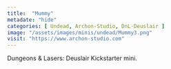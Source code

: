 ```yaml
---
title:  "Mummy"
metadate: "hide"
categories: [ Undead, Archon-Studio, DnL-Deuslair ]
image: "/assets/images/minis/undead/Mummy3.png"
visit: "https://www.archon-studio.com"
---
```

Dungeons & Lasers: Deuslair Kickstarter mini.